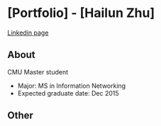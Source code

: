 # [Portfolio] - [Hailun Zhu]

[Linkedin page](http://) 

## About 

CMU Master student
* Major: MS in Information Networking
* Expected graduate date: Dec 2015


## Other





